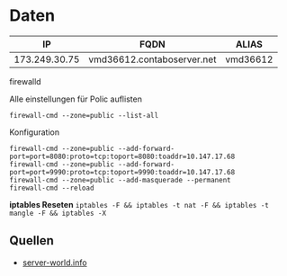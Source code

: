 # Daten

| IP | FQDN  | ALIAS |
| --- | --- | --- |
| 173.249.30.75 | vmd36612.contaboserver.net | vmd36612 |

firewalld

Alle einstellungen für Polic auflisten

`firewall-cmd --zone=public --list-all`

Konfiguration

```
firewall-cmd --zone=public --add-forward-port=port=8080:proto=tcp:toport=8080:toaddr=10.147.17.68
firewall-cmd --zone=public --add-forward-port=port=9990:proto=tcp:toport=9990:toaddr=10.147.17.68
firewall-cmd --zone=public --add-masquerade --permanent
firewall-cmd --reload
```

**iptables Reseten**
`iptables -F && iptables -t nat -F && iptables -t mangle -F && iptables -X`

## Quellen

* [server-world.info](https://www.server-world.info/en/note?os=CentOS_7&p=firewalld&f=2)